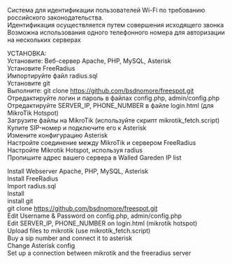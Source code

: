 Система для идентификации пользователей Wi-Fi по требованию российского законодательства.  
Идентификация осуществляется путем совершения исходящего звонка  
Возможна использования одного телефонного номера для авторизации на нескольких серверах  

  
УСТАНОВКА:  
Установите: Веб-сервер Apache, PHP, MySQL, Asterisk  
Установите FreeRadius  
Импортируйте файл radius.sql  
Установите git  
Выполните: git clone https://github.com/bsdnomore/freespot.git  
Отредактируйте логин и пароль в файлах config.php, admin/config.php  
Отредактируйте SERVER_IP, PHONE_NUMBER в файле login.html (для MikroTik Hotspot)  
Загрузите файлы на MikroTik (используйте скрипт mikrotik_fetch.script)  
Купите SIP-номер и подключите его к Asterisk  
Измените конфигурацию Asterisk  
Настройте соединение между MikroTik и сервером FreeRadius
Настройте Mikrotik Hotspot, используя radius  
Пропишите адрес вашего сервера в Walled Gareden IP list 


Install Webserver Apache, PHP, MySQL, Asterisk  
Install FreeRadius  
Import radius.sql  
Install  
install git   
git clone https://github.com/bsdnomore/freespot.git  
Edit Username & Password  on config.php, admin/config.php  
Edit SERVER_IP, PHONE_NUMBER  on login.html (mikrotik hotspot)  
Upload files to mikrotik (use mikrotik_fetch.script)  
Buy a sip number and connect it to asterisk  
Change Asterisk config  
Set up a connection between mikrotik and the freeradius server 

